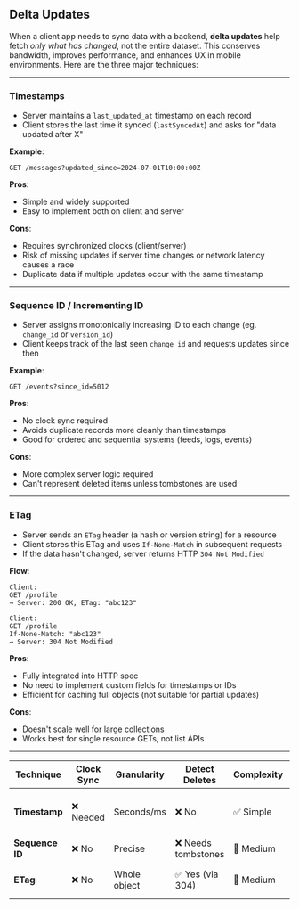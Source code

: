 ## Delta Updates
When a client app needs to sync data with a backend, **delta updates** help fetch *only what has changed*, not the entire dataset. This conserves bandwidth, improves performance, and enhances UX in mobile environments. Here are the three major techniques:

---
### Timestamps
- Server maintains a `last_updated_at` timestamp on each record
- Client stores the last time it synced (`lastSyncedAt`) and asks for "data updated after X"

**Example**:
```http
GET /messages?updated_since=2024-07-01T10:00:00Z
```

**Pros**:
- Simple and widely supported
- Easy to implement both on client and server

**Cons**:
- Requires synchronized clocks (client/server)
- Risk of missing updates if server time changes or network latency causes a race
- Duplicate data if multiple updates occur with the same timestamp

---
### Sequence ID / Incrementing ID
- Server assigns monotonically increasing ID to each change (eg. `change_id` or `version_id`)
- Client keeps track of the last seen `change_id` and requests updates since then

**Example**:
```http
GET /events?since_id=5012
```

**Pros**:
- No clock sync required
- Avoids duplicate records more cleanly than timestamps
- Good for ordered and sequential systems (feeds, logs, events)

**Cons**:
- More complex server logic required
- Can't represent deleted items unless tombstones are used

---
### ETag
- Server sends an `ETag` header (a hash or version string) for a resource
- Client stores this ETag and uses `If-None-Match` in subsequent requests
- If the data hasn't changed, server returns HTTP `304 Not Modified`

**Flow**:
```http
Client:
GET /profile
→ Server: 200 OK, ETag: "abc123"

Client:
GET /profile
If-None-Match: "abc123"
→ Server: 304 Not Modified
```

**Pros**:
- Fully integrated into HTTP spec
- No need to implement custom fields for timestamps or IDs
- Efficient for caching full objects (not suitable for partial updates)

**Cons**:
- Doesn't scale well for large collections
- Works best for single resource GETs, not list APIs

---

| Technique       | Clock Sync | Granularity  | Detect Deletes     | Complexity | Best For                  |
| --------------- | ---------- | ------------ | ------------------ | ---------- | ------------------------- |
| **Timestamp**   | ❌ Needed   | Seconds/ms   | ❌ No               | ✅ Simple   | General lists, basic sync |
| **Sequence ID** | ❌ No       | Precise      | ❌ Needs tombstones | 🔶 Medium  | Feeds, logs               |
| **ETag**        | ❌ No       | Whole object | ✅ Yes (via 304)    | 🔶 Medium  | Single resource caching   |
